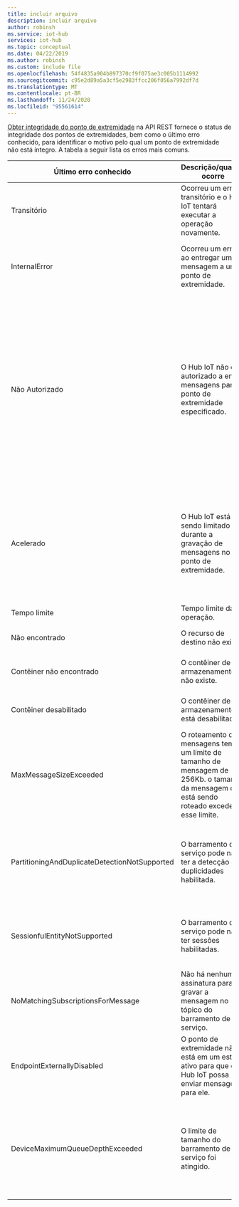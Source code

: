 ```yaml
---
title: incluir arquivo
description: incluir arquivo
author: robinsh
ms.service: iot-hub
services: iot-hub
ms.topic: conceptual
ms.date: 04/22/2019
ms.author: robinsh
ms.custom: include file
ms.openlocfilehash: 54f4835a904b897370cf9f075ae3c005b1114992
ms.sourcegitcommit: c95e2d89a5a3cf5e2983ffcc206f056a7992df7d
ms.translationtype: MT
ms.contentlocale: pt-BR
ms.lasthandoff: 11/24/2020
ms.locfileid: "95561614"
---
```

[Obter integridade do ponto de extremidade](/rest/api/iothub/iothubresource/getendpointhealth#iothubresource_getendpointhealth) na API REST fornece o status de integridade dos pontos de extremidades, bem como o último erro conhecido, para identificar o motivo pelo qual um ponto de extremidade não está íntegro. A tabela a seguir lista os erros mais comuns.

|Último erro conhecido|Descrição/quando ocorre|Possível mitigação|
|-----|-----|-----|
|Transitório|Ocorreu um erro transitório e o Hub IoT tentará executar a operação novamente.|Observe [os logs de recursos de rotas](../articles/iot-hub/monitor-iot-hub-reference.md#routes).|
|InternalError|Ocorreu um erro ao entregar uma mensagem a um ponto de extremidade.|Essa é uma exceção interna, mas também observa os [logs de recursos de rotas](../articles/iot-hub/monitor-iot-hub-reference.md#routes).|
|Não Autorizado|O Hub IoT não está autorizado a enviar mensagens para o ponto de extremidade especificado.|Valide se a cadeia de conexão está atualizada para o ponto de extremidade. Se ele foi alterado, considere uma atualização no Hub IoT. Se o ponto de extremidade usar identidade gerenciada, verifique se a entidade de segurança do Hub IoT tem as permissões necessárias no destino.|
|Acelerado|O Hub IoT está sendo limitado durante a gravação de mensagens no ponto de extremidade.|Examine os limites de limitação para o ponto de extremidade afetado. Modifique as configurações do ponto de extremidade para escalar verticalmente, se necessário.|
|Tempo limite|Tempo limite da operação.|Repita a operação.|
|Não encontrado|O recurso de destino não existe.|Verifique se o recurso de destino existe.|
|Contêiner não encontrado|O contêiner de armazenamento não existe.|Verifique se o contêiner de armazenamento existe.|
|Contêiner desabilitado|O contêiner de armazenamento está desabilitado.|Verifique se o contêiner de armazenamento está habilitado.|
|MaxMessageSizeExceeded|O roteamento de mensagens tem um limite de tamanho de mensagem de 256Kb. o tamanho da mensagem que está sendo roteado excedeu esse limite.|Verifique se o tamanho da mensagem pode ser reduzido usando menos Propriedades de aplicativo ou menos enriquecimentos de mensagem.|
|PartitioningAndDuplicateDetectionNotSupported|O barramento de serviço pode não ter a detecção de duplicidades habilitada.|Desabilite a detecção de duplicidades do barramento de serviço ou considere usar uma entidade sem detecção de duplicidades.|
|SessionfulEntityNotSupported|O barramento de serviço pode não ter sessões habilitadas.|Desabilite a sessão do barramento de serviço ou considere usar uma entidade sem sessões.|
|NoMatchingSubscriptionsForMessage|Não há nenhuma assinatura para gravar a mensagem no tópico do barramento de serviço.|Crie uma assinatura para mensagens do Hub IoT a serem roteadas.|
|EndpointExternallyDisabled|O ponto de extremidade não está em um estado ativo para que o Hub IoT possa enviar mensagens para ele.|Habilite o ponto de extremidade para trazê-lo de volta para o estado ativo.|
|DeviceMaximumQueueDepthExceeded|O limite de tamanho do barramento de serviço foi atingido.|Considere remover mensagens dos hubs de eventos de destino para permitir que novas mensagens sejam ingeridas nos hubs de eventos.|